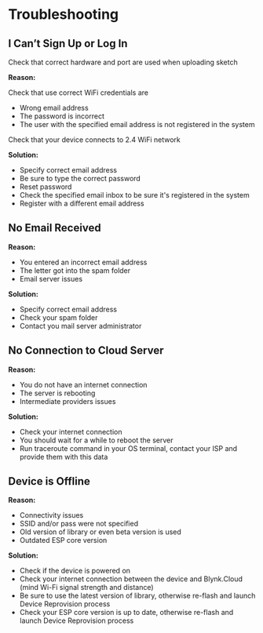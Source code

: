 # Troubleshooting

## I C**an’t Sign Up or Log In**

Check that correct hardware and port are used when uploading sketch

**Reason:**

Check that use correct WiFi credentials are

* Wrong email address  
* The password is incorrect  
* The user with the specified email address is not registered in the system

Check that your device connects to 2.4 WiFi network 

**Solution:**

* Specify correct email address  
* Be sure to type the correct password  
* Reset password  
* Check the specified email inbox to be sure it's registered in the system  
* Register with a different email address

## **No Email Received**

**Reason:**

* You entered an incorrect email address  
* The letter got into the spam folder  
* Email server issues  

**Solution:**

* Specify correct email address  
* Check your spam folder  
* Contact you mail server administrator

## **No Connection to Cloud Server**

**Reason:**

* You do not have an internet connection  
* The server is rebooting  
* Intermediate providers issues

**Solution:**

* Check your internet connection  
* You should wait for a while to reboot the server  
* Run traceroute command in your OS terminal, contact your ISP and provide them with this data

## Device is Offline

**Reason:**

* Connectivity issues
* SSID and/or pass were not specified
* Old version of library or even beta version is used
* Outdated ESP core version

**Solution:**

* Check if the device is powered on
* Check your internet connection between the device and Blynk.Cloud \(mind Wi-Fi signal strength and distance\)
* Be sure to use the latest version of library, otherwise re-flash and launch Device Reprovision process
* Check your ESP core version is up to date, otherwise re-flash and launch Device Reprovision process

